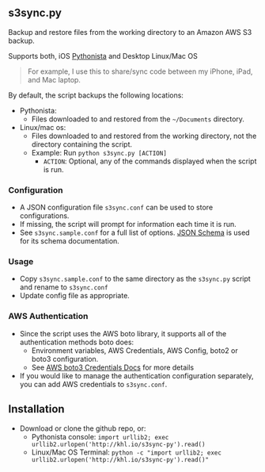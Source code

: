 ## s3sync.py

Backup and restore files from the working directory to an Amazon AWS S3 backup. 

Supports both, iOS [Pythonista](http://omz-software.com/pythonista/) and Desktop Linux/Mac OS

> For example, I use this to share/sync code between my iPhone, iPad, and Mac laptop.

By default, the script backups the following locations:

- Pythonista:
  - Files downloaded to and restored from the `~/Documents` directory.
- Linux/mac os:
  - Files downloaded to and restored from the working directory, not the directory containing the script.
  - Example: Run `python s3sync.py [ACTION]`
    - `ACTION`: Optional, any of the commands displayed when the script is run.

### Configuration

- A JSON configuration file `s3sync.conf` can be used to store configurations.
- If missing, the script will prompt for information each time it is run.
- See `s3sync.sample.conf` for a full list of options. [JSON Schema](http://json-schema.org/) is used for its schema documentation.

### Usage

- Copy `s3sync.sample.conf` to the same directory as the `s3sync.py` script and rename to `s3sync.conf`
- Update config file as appropriate.

### AWS Authentication

- Since the script uses the AWS boto library, it supports all of the authentication methods boto does:
  - Environment variables, AWS Credentials, AWS Config, boto2 or boto3 configuration.
  - See [AWS boto3 Credentials Docs](http://boto3.readthedocs.org/en/latest/guide/configuration.html) for more details
- If you would like to manage the authentication configuration separately, you can add AWS credentials to  `s3sync.conf`.


## Installation

- Download or clone the github repo, or:
  - Pythonista console: `import urllib2; exec urllib2.urlopen('http://khl.io/s3sync-py').read()`
  - Linux/Mac OS Terminal: `python -c "import urllib2; exec urllib2.urlopen('http://khl.io/s3sync-py').read()"`
